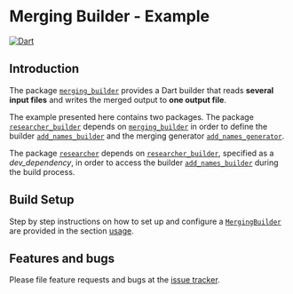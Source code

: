# Merging Builder - Example

[![Dart](https://github.com/simphotonics/merging_builder/actions/workflows/dart.yml/badge.svg)](https://github.com/simphotonics/merging_builder/actions/workflows/dart.yml)

## Introduction

The package [`merging_builder`][merging_builder] provides a Dart builder that reads **several input files** and writes the merged output to **one output file**.

The example presented here contains two packages. The package [`researcher_builder`][researcher_builder] depends on [`merging_builder`][merging_builder] in order to define the builder [`add_names_builder`][add_names_builder] and the merging generator [`add_names_generator`][add_names_generator].

The package [`researcher`][researcher] depends on [`researcher_builder`][researcher_builder], specified as a *dev_dependency*, in order to access the builder [`add_names_builder`][add_names_builder] during the build process.

## Build Setup

Step by step instructions on how to set up and configure a [`MergingBuilder`][MergingBuilder] are provided in
the section [usage].


## Features and bugs
Please file feature requests and bugs at the [issue tracker].

[add_names_builder]: https://github.com/simphotonics/merging_builder_example/blob/researcher_builder/lib/builder.dart

[add_names_generator]: https://github.com/simphotonics/merging_builder_example/blob/researcher_builder/lib/generators/add_names_generator.dart

[builder]: https://github.com/dart-lang/build

[issue tracker]: https://github.com/simphotonics/merging_builder_example/issues

[merging_builder]: https://pub.dev/packages/merging_builder

[MergingBuilder]: https://pub.dev/documentation/merging_builder/latest/merging_builder/MergingBuilder-class.html

[researcher]: researcher

[researcher_builder]: researcher_builder

[usage]: https://github.com/simphotonics/merging_builder#usage
